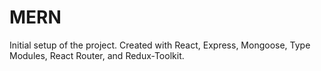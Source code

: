 # MERN 

Initial setup of the project.  Created with React, Express, Mongoose, Type Modules, React Router, and Redux-Toolkit.



